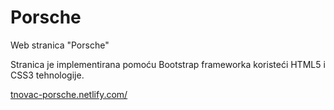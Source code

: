 # Porsche
Web stranica "Porsche" 

Stranica je implementirana pomoću Bootstrap frameworka koristeći HTML5 i CSS3 tehnologije.

<a href>tnovac-porsche.netlify.com/</a>


